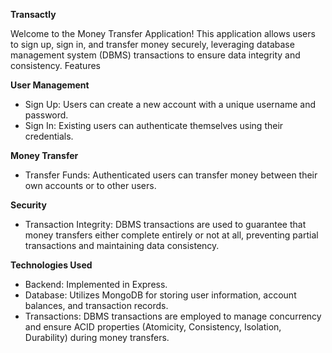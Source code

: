 **Transactly**


Welcome to the Money Transfer Application! This application allows users to sign up, sign in, and transfer money securely, leveraging database management system (DBMS) transactions to ensure data integrity and consistency.
Features

**User Management**
 -   Sign Up: Users can create a new account with a unique username and password.
 -   Sign In: Existing users can authenticate themselves using their credentials.

**Money Transfer**
-    Transfer Funds: Authenticated users can transfer money between their own accounts or to other users.

**Security**
- Transaction Integrity: DBMS transactions are used to guarantee that money transfers either complete entirely or not at all, preventing partial transactions and maintaining data consistency.

**Technologies Used**

 -   Backend: Implemented in Express.
 -   Database: Utilizes MongoDB for storing user information, account balances, and transaction records.
 -  Transactions: DBMS transactions are employed to manage concurrency and ensure ACID properties (Atomicity, Consistency, Isolation, Durability) during money transfers.

